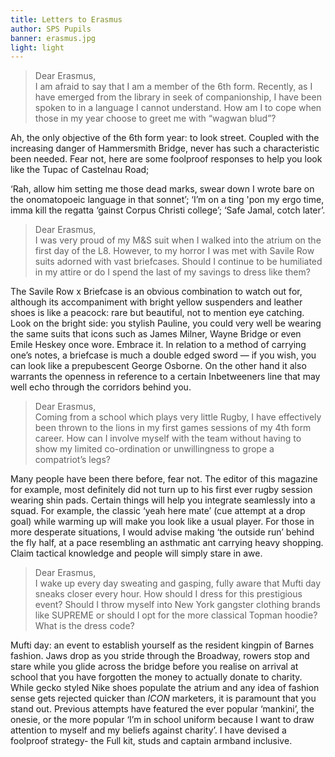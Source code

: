 ```yaml
---
title: Letters to Erasmus
author: SPS Pupils
banner: erasmus.jpg
light: light
---
```


> Dear Erasmus,<br>
I am afraid to say that I am a member of the 6th form. Recently, as I have emerged from the library in seek of companionship, I have been spoken to in a language I cannot understand. How am I to cope when those in my year choose to greet me with “wagwan blud”?

Ah, the only objective of the 6th form year: to look street. Coupled with the increasing danger of Hammersmith Bridge, never has such a characteristic been needed. Fear not, here are some foolproof responses to help you look like the Tupac of Castelnau Road;

‘Rah, allow him setting me those dead marks, swear down I wrote bare on the onomatopoeic language in that sonnet’;
‘I’m on a ting 'pon my ergo time, imma kill the regatta ‘gainst Corpus Christi college’;
‘Safe Jamal, cotch later’.

> Dear Erasmus,<br>
 I was very proud of my M&S suit when I walked into the atrium on the first day of the L8. However, to my horror I was met with Savile Row suits adorned with vast briefcases. Should I continue to be humiliated in my attire or do I spend the last of my savings to dress like them?

The Savile Row x Briefcase is an obvious combination to watch out for, although its accompaniment with bright yellow suspenders and leather shoes is like a peacock: rare but beautiful, not to mention eye catching. Look on the bright side:  you stylish Pauline, you could very well be wearing the same suits that icons such as James Milner, Wayne Bridge or even Emile Heskey once wore. Embrace it. In relation to a method of carrying one’s notes, a briefcase is much a double edged sword — if you wish, you can look like a prepubescent George Osborne. On the other hand it also warrants the openness in reference to a certain Inbetweeners line that may well echo through the corridors behind you.

> Dear Erasmus,<br>
Coming from a school which plays very little Rugby, I have effectively been thrown to the lions in my first games sessions of my 4th form career. How can I involve myself with the team without having to show my limited co-ordination or unwillingness to grope a compatriot’s legs?

Many people have been there before, fear not. The editor of this magazine for example, most definitely did not turn up to his first ever rugby session wearing shin pads. Certain things will help you integrate seamlessly into a squad. For example, the classic ‘yeah here mate’ (cue attempt at a drop goal) while warming up will make you look like a usual player. For those in more desperate situations, I would advise making ‘the outside run’ behind the fly half, at a pace resembling an asthmatic ant carrying heavy shopping. Claim tactical knowledge and people will simply stare in awe.

> Dear Erasmus,<br>
I wake up every day sweating and gasping, fully aware that Mufti day sneaks closer every hour. How should I dress for this prestigious event? Should I throw myself into New York gangster clothing brands like SUPREME or should I opt for the more classical Topman hoodie? What is the dress code?

Mufti day: an event to establish yourself as the resident kingpin of Barnes fashion. Jaws drop as you stride through the Broadway, rowers stop and stare while you glide across the bridge before you realise on arrival at school that you have forgotten the money to actually donate to charity. While gecko styled Nike shoes populate the atrium and any idea of fashion sense gets rejected quicker than *ICON* marketers, it is paramount that you stand out. Previous attempts have featured the ever popular ‘mankini’, the onesie, or the more popular ‘I’m in school uniform because I want to draw attention to myself and my beliefs against charity’. I have devised a foolproof strategy- the Full kit, studs and captain armband inclusive.
